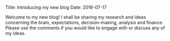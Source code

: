 Title: Introducing my new blog
Date: 2016-07-17

Welcome to my new blog! I shall be sharing my research and ideas concerning the brain, expectations, decision-making, analysis and finance. Please use the comments if you would like to engage with or discuss any of my ideas.